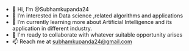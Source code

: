 - 👋 Hi, I’m @Subhamkupanda24
- 👀 I’m interested in Data science ,related algorithms and applications
- 🌱 I’m currently learning more about Artificial Intelligence and its application in different industry.
- 💞️ I'm ready to collaborate with whatever suitable opportunity arises 
- 📫 Reach me at subhamkupanda24@gmail.com

<!---
Subhamkupanda24/Subhamkupanda24 is a ✨ special ✨ repository because its `README.md` (this file) appears on your GitHub profile.
You can click the Preview link to take a look at your changes.
--->
